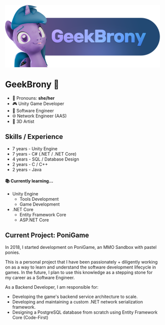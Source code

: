 <p align="center" style="margin-bottom: 2rem">
    <img align="center" src="dev_header.png"  width="600" />	
</p>

# GeekBrony 🦄
- 💜 Pronouns: **she/her**
- 🎮 Unity Game Developer
- 💾 Software Engineer
- 🌐 Network Engineer (AAS)
- 🦄 3D Artist

## Skills / Experience
- 7 years - Unity Engine
- 7 years - C# (.NET / .NET Core)
- 4 years - SQL / Database Design
- 2 years - C / C++
- 2 years - Java

#### 📚 Currently learning...
- Unity Engine
	- Tools Development
	- Game Development
- .NET Core
	- Entity Framework Core
	- ASP.NET Core

## Current Project: PoniGame
In 2018, I started development on PoniGame, an MMO Sandbox with pastel ponies.

This is a personal project that I have been passionately + diligently working on as a way to learn and understand the software development lifecycle in games.
In the future, I plan to use this knowledge as a stepping stone for my career as a Software Engineer.

As a Backend Developer, I am responsible for:
- Developing the game's backend service architecture to scale.
- Developing and maintaining a custom .NET network serialization framework.
- Designing a PostgreSQL database from scratch using Entity Framework Core (Code-First)
